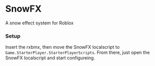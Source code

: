 # SnowFX
A snow effect system for Roblox
### Setup
Insert the rxbmx, then move the SnowFX localscript to `Game.StarterPlayer.StarterPlayerScripts`.  From there, just open the SnowFX localscript and start configureing.
